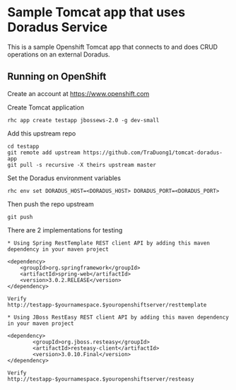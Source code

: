 Sample Tomcat app that uses Doradus Service
===========================================

This is a sample Openshift Tomcat app that connects to and does CRUD operations on an external Doradus. 

Running on OpenShift
----------------------------

Create an account at https://www.openshift.com

Create Tomcat application 

    rhc app create testapp jbossews-2.0 -g dev-small

Add this upstream repo

    cd testapp
    git remote add upstream https://github.com/TraDuong1/tomcat-doradus-app
    git pull -s recursive -X theirs upstream master

Set the Doradus environment variables
   
    rhc env set DORADUS_HOST=<DORADUS_HOST> DORADUS_PORT=<DORADUS_PORT>

Then push the repo upstream

    git push

There are 2 implementations for testing

    * Using Spring RestTemplate REST client API by adding this maven dependency in your maven project
	
	<dependency>
		<groupId>org.springframework</groupId>
		<artifactId>spring-web</artifactId>
		<version>3.0.2.RELEASE</version>
	</dependency>
	
    Verify
    http://testapp-$yournamespace.$youropenshiftserver/resttemplate

    * Using JBoss RestEasy REST client API by adding this maven dependency in your maven project

	<dependency>
	    	<groupId>org.jboss.resteasy</groupId>
	    	<artifactId>resteasy-client</artifactId>
	    	<version>3.0.10.Final</version>
	</dependency>

    Verify
    http://testapp-$yournamespace.$youropenshiftserver/resteasy

